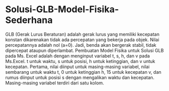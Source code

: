 # Solusi-GLB-Model-Fisika-Sederhana
GLB (Gerak Lurus Beraturan) adalah gerak lurus yang memiliki kecepatan konstan dikarenakan tidak ada percepatan yang bekerja pada objek. Nilai percepatannya adalah nol (a=0). Jadi, benda akan bergerak stabil, tidak dipercepat ataupun diperlambat.
Pembuatan Model Fisika untuk Solusi GLB pada Ms. Excel adalah dengan menginput variabel t, s, h, dan v pada Ms.Excel. t untuk waktu, s untuk posisi, h untuk ketinggian, dan v untuk kecepatan. Pertama, nilai diinput untuk masing-masing variabel, nilai sembarang untuk waktu t, 0 untuk ketinggian h, 15 untuk kecepatan v, dan rumus diinput untuk posisi s dengan mengalikan waktu dan kecepatan. Masing-masing variabel terdiri dari satu kolom.

